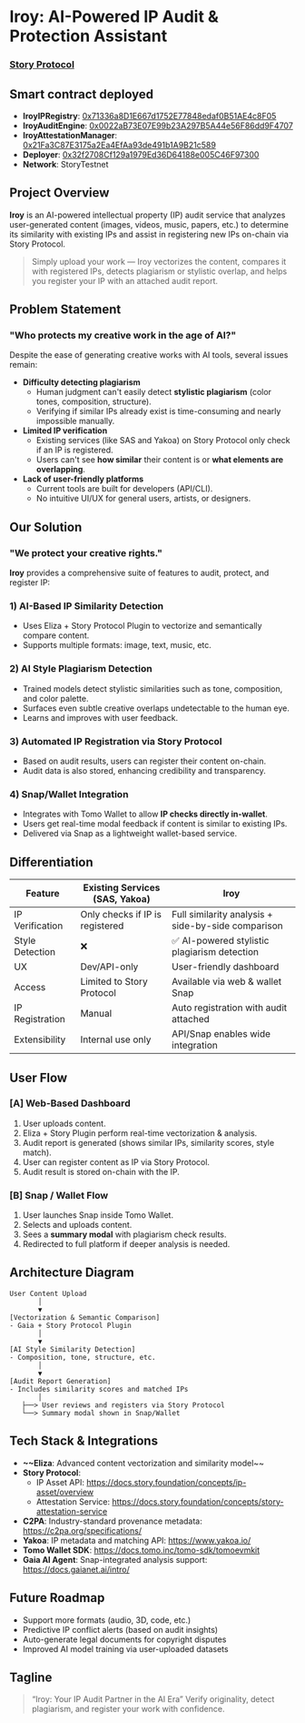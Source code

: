 # Iroy: AI-Powered IP Audit & Protection Assistant

### [Story Protocol](https://github.com/ysongit/Iroy/blob/main/Tech%20docs.md) 

## Smart contract deployed 
- **IroyIPRegistry**: [0x71336a8D1E667d1752E77848edaf0B51AE4c8F05](https://aeneid.storyscan.io/address/0x71336a8D1E667d1752E77848edaf0B51AE4c8F05)
- **IroyAuditEngine**: [0x0022aB73E07E99b23A297B5A44e56F86dd9F4707](https://aeneid.storyscan.io/address/0x0022aB73E07E99b23A297B5A44e56F86dd9F4707)
- **IroyAttestationManager**: [0x21Fa3C87E3175a2Ea4EfAa93de491b1A9B21c589](https://aeneid.storyscan.io/address/0x21Fa3C87E3175a2Ea4EfAa93de491b1A9B21c589)
- **Deployer**: [0x32f2708Cf129a1979Ed36D64188e005C46F97300](https://aeneid.storyscan.io/address/0x32f2708Cf129a1979Ed36D64188e005C46F97300)
- **Network**: StoryTestnet

## Project Overview

**Iroy** is an AI-powered intellectual property (IP) audit service that analyzes user-generated content (images, videos, music, papers, etc.) to determine its similarity with existing IPs and assist in registering new IPs on-chain via Story Protocol.

> Simply upload your work — Iroy vectorizes the content, compares it with registered IPs, detects plagiarism or stylistic overlap, and helps you register your IP with an attached audit report.

## Problem Statement

### "Who protects my creative work in the age of AI?"

Despite the ease of generating creative works with AI tools, several issues remain:

- **Difficulty detecting plagiarism**
    - Human judgment can't easily detect **stylistic plagiarism** (color tones, composition, structure).
    - Verifying if similar IPs already exist is time-consuming and nearly impossible manually.
- **Limited IP verification**
    - Existing services (like SAS and Yakoa) on Story Protocol only check if an IP is registered.
    - Users can't see **how similar** their content is or **what elements are overlapping**.
- **Lack of user-friendly platforms**
    - Current tools are built for developers (API/CLI).
    - No intuitive UI/UX for general users, artists, or designers.

## Our Solution

### "We protect your creative rights."

**Iroy** provides a comprehensive suite of features to audit, protect, and register IP:

### 1) **AI-Based IP Similarity Detection**

- Uses Eliza + Story Protocol Plugin to vectorize and semantically compare content.
- Supports multiple formats: image, text, music, etc.

### 2) **AI Style Plagiarism Detection**

- Trained models detect stylistic similarities such as tone, composition, and color palette.
- Surfaces even subtle creative overlaps undetectable to the human eye.
- Learns and improves with user feedback.

### 3) **Automated IP Registration via Story Protocol**

- Based on audit results, users can register their content on-chain.
- Audit data is also stored, enhancing credibility and transparency.

### 4) **Snap/Wallet Integration**

- Integrates with Tomo Wallet to allow **IP checks directly in-wallet**.
- Users get real-time modal feedback if content is similar to existing IPs.
- Delivered via Snap as a lightweight wallet-based service.

## Differentiation

| Feature | Existing Services (SAS, Yakoa) | **Iroy** |
| --- | --- | --- |
| IP Verification | Only checks if IP is registered | Full similarity analysis + side-by-side comparison |
| Style Detection | ❌ | ✅ AI-powered stylistic plagiarism detection |
| UX | Dev/API-only | User-friendly dashboard |
| Access | Limited to Story Protocol | Available via web & wallet Snap |
| IP Registration | Manual | Auto registration with audit attached |
| Extensibility | Internal use only | API/Snap enables wide integration |

## User Flow

### [A] Web-Based Dashboard
1. User uploads content.
2. Eliza + Story Plugin perform real-time vectorization & analysis.
3. Audit report is generated (shows similar IPs, similarity scores, style match).
4. User can register content as IP via Story Protocol.
5. Audit result is stored on-chain with the IP.

### [B] Snap / Wallet Flow
1. User launches Snap inside Tomo Wallet.
2. Selects and uploads content.
3. Sees a **summary modal** with plagiarism check results.
4. Redirected to full platform if deeper analysis is needed.

## Architecture Diagram

```
User Content Upload
       │
       ▼
[Vectorization & Semantic Comparison]
- Gaia + Story Protocol Plugin
       │
       ▼
[AI Style Similarity Detection]
- Composition, tone, structure, etc.
       │
       ▼
[Audit Report Generation]
- Includes similarity scores and matched IPs
       │
   ├──> User reviews and registers via Story Protocol
   └──> Summary modal shown in Snap/Wallet

```

## Tech Stack & Integrations
- **~~Eliza**: Advanced content vectorization and similarity model~~
- **Story Protocol**:
    - IP Asset API: https://docs.story.foundation/concepts/ip-asset/overview
    - Attestation Service: https://docs.story.foundation/concepts/story-attestation-service
- **C2PA**: Industry-standard provenance metadata: https://c2pa.org/specifications/
- **Yakoa**: IP metadata and matching API: https://www.yakoa.io/
- **Tomo Wallet SDK**: https://docs.tomo.inc/tomo-sdk/tomoevmkit
- **Gaia AI Agent**: Snap-integrated analysis support: https://docs.gaianet.ai/intro/

## Future Roadmap
- Support more formats (audio, 3D, code, etc.)
- Predictive IP conflict alerts (based on audit insights)
- Auto-generate legal documents for copyright disputes
- Improved AI model training via user-uploaded datasets

## Tagline

> “Iroy: Your IP Audit Partner in the AI Era”
> Verify originality, detect plagiarism, and register your work with confidence.
